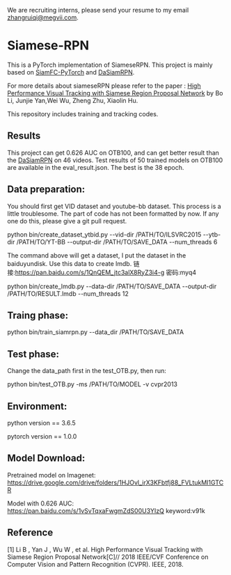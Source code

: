 We are recruiting interns, please send your resume to my email zhangruiqi@megvii.com. 

# Siamese-RPN

This is a PyTorch implementation of SiameseRPN. This project is mainly based on [SiamFC-PyTorch](https://github.com/StrangerZhang/SiamFC-PyTorch) and [DaSiamRPN](https://github.com/foolwood/DaSiamRPN).

For more details about siameseRPN please refer to the paper : [High Performance Visual Tracking with Siamese Region Proposal Network](http://openaccess.thecvf.com/content_cvpr_2018/papers/Li_High_Performance_Visual_CVPR_2018_paper.pdf) by Bo Li, Junjie Yan,Wei Wu, Zheng Zhu, Xiaolin Hu.

This repository includes training and tracking codes. 




## Results

This project can get 0.626 AUC on OTB100, and can get better result than the [DaSiamRPN](https://github.com/foolwood/DaSiamRPN) on 46 videos. Test results of 50 trained models on OTB100 are available in the eval_result.json. The best is the 38 epoch.


## Data preparation:

You should first get VID dataset and youtube-bb dataset. This process is a little troublesome. The part of code has not been formatted by now. If any one do this, please give a git pull request.

python bin/create_dataset_ytbid.py --vid-dir /PATH/TO/ILSVRC2015 --ytb-dir /PATH/TO/YT-BB --output-dir /PATH/TO/SAVE_DATA --num_threads 6

The command above will get a dataset, I put the dataset in the baiduyundisk. Use this data to create lmdb.
链接:https://pan.baidu.com/s/1QnQEM_jtc3alX8RyZ3i4-g  密码:myq4

python bin/create_lmdb.py --data-dir /PATH/TO/SAVE_DATA --output-dir /PATH/TO/RESULT.lmdb --num_threads 12

## Traing phase:

python bin/train_siamrpn.py --data_dir /PATH/TO/SAVE_DATA

## Test phase:

Change the data_path first in the test_OTB.py, then run:

python bin/test_OTB.py -ms /PATH/TO/MODEL -v cvpr2013


## Environment:

python version == 3.6.5

pytorch version == 1.0.0

## Model Download:

Pretrained model on Imagenet: https://drive.google.com/drive/folders/1HJOvl_irX3KFbtfj88_FVLtukMI1GTCR

Model with 0.626 AUC: https://pan.baidu.com/s/1vSvTqxaFwgmZdS00U3YIzQ  keyword:v91k

## Reference

[1] Li B , Yan J , Wu W , et al. High Performance Visual Tracking with Siamese Region Proposal Network[C]// 2018 IEEE/CVF Conference on Computer Vision and Pattern Recognition (CVPR). IEEE, 2018.
